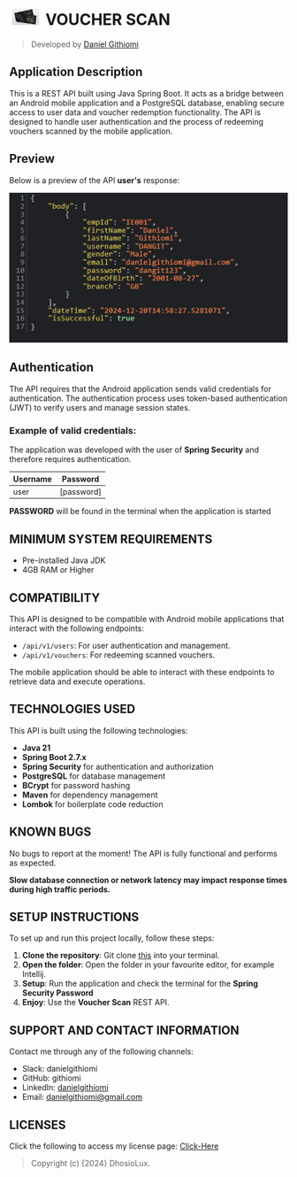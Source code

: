 # [<img src="src/main/resources/images/voucher.jpeg" height="30" style="margin:0 5px" alt="VoucherBridge"/>](https://github.com/yourusername/voucher-bridge) VOUCHER SCAN

> Developed by <a href="http://github.com/githiomi">Daniel Githiomi</a>

## Application Description

This is a REST API built using Java Spring Boot. It acts as a bridge between an Android mobile application and a PostgreSQL database, enabling secure access to user data and voucher redemption functionality. The API is designed to handle user authentication and the process of redeeming vouchers scanned by the mobile application.

## Preview

Below is a preview of the API **user's** response:

![system-architecture](src/main/resources/images/api.png)

## Authentication

The API requires that the Android application sends valid credentials for authentication. The authentication process uses token-based authentication (JWT) to verify users and manage session states.

### Example of valid credentials:

The application was developed with the user of **Spring Security** and therefore requires authentication.

| Username | Password   |
|----------|------------|
| user     | [password] |

**PASSWORD** will be found in the terminal when the application is started

## MINIMUM SYSTEM REQUIREMENTS

* Pre-installed Java JDK
* 4GB RAM or Higher

## COMPATIBILITY

This API is designed to be compatible with Android mobile applications that interact with the following endpoints:

- `/api/v1/users`: For user authentication and management.
- `/api/v1/vouchers`: For redeeming scanned vouchers.

The mobile application should be able to interact with these endpoints to retrieve data and execute operations.

## TECHNOLOGIES USED

This API is built using the following technologies:

* **Java 21**
* **Spring Boot 2.7.x**
* **Spring Security** for authentication and authorization
* **PostgreSQL** for database management
* **BCrypt** for password hashing
* **Maven** for dependency management
* **Lombok** for boilerplate code reduction

## KNOWN BUGS

No bugs to report at the moment! The API is fully functional and performs as expected.

__Slow database connection or network latency may impact response times during high traffic periods.__

## SETUP INSTRUCTIONS

To set up and run this project locally, follow these steps:

1. **Clone the repository**:
   Git clone [this](https://www.github.com/githiomi/VoucherScan) into your terminal.
2. **Open the folder**:
   Open the folder in your favourite editor, for example Intellij.
3. **Setup**:
   Run the application and check the terminal for the **Spring Security Password**
4. **Enjoy**:
   Use the __Voucher Scan__ REST API.

## SUPPORT AND CONTACT INFORMATION

Contact me through any of the following channels:

* Slack: danielgithiomi
* GitHub: githiomi
* LinkedIn: [danielgithiomi](https://linkedin.com/in/daniel-githiomi/)
* Email: <danielgithiomi@gmail.com>

## LICENSES

Click the following to access my license page: [Click-Here](https://githiomi.github.io/Privacy-Policy/)

> Copyright (c) {2024} DhosioLux.
